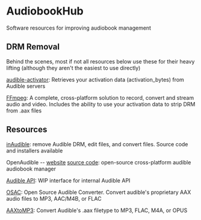 # AudiobookHub
Software resources for improving audiobook management

## DRM Removal

Behind the scenes, most if not all resources below use these for their heavy lifting (although they aren't the easiest to use directly)

[audible-activator][audibleActivator]: Retrieves your activation data (activation_bytes) from Audible servers

[FFmpeg][ffmpeg]: A complete, cross-platform solution to record, convert and stream audio and video. Includes the ability to use your activation data to strip DRM from .aax files

## Resources

[inAudible][inaudible]: remove Audible DRM, edit files, and convert files. Source code and installers available

OpenAudible -- [website][openaudibleWebsite] [source code][openaudibleGit]: open-source cross-platform audible audiobook manager

[Audible API][audibleApi]: WIP interface for internal Audible API

[OSAC][osac]: Open Source Audible Converter. Convert audible's proprietary AAX audio files to MP3, AAC/M4B, or FLAC

[AAXtoMP3][aaxtomp3]: Convert Audible's .aax filetype to MP3, FLAC, M4A, or OPUS

  [audibleActivator]: https://github.com/inAudible-NG/audible-activator
  [ffmpeg]: https://ffmpeg.org/ffmpeg-all.html#Audible-AAX
  
  [inaudible]: https://github.com/rmcrackan/inAudible
  [openaudibleWebsite]: https://openaudible.org/
  [openaudibleGit]: https://github.com/openaudible/openaudible
  [audibleApi]: https://github.com/omarroth/audible.cr
  [osac]: https://github.com/adrifcastr/OSAC
  [aaxtomp3]: https://github.com/KrumpetPirate/AAXtoMP3
